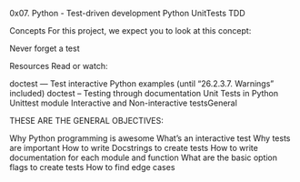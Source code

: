 0x07. Python - Test-driven development
Python
UnitTests
TDD

Concepts
For this project, we expect you to look at this concept:

Never forget a test

Resources
Read or watch:

doctest — Test interactive Python examples (until “26.2.3.7. Warnings” included)
doctest – Testing through documentation
Unit Tests in Python
Unittest module
Interactive and Non-interactive testsGeneral

THESE ARE THE GENERAL OBJECTIVES:


Why Python programming is awesome
What’s an interactive test
Why tests are important
How to write Docstrings to create tests
How to write documentation for each module and function
What are the basic option flags to create tests
How to find edge cases
